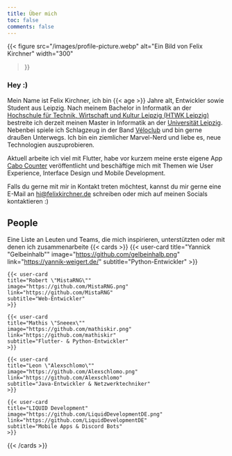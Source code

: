 ```yaml
---
title: Über mich
toc: false
comments: false
---
```


{{< figure
src="/images/profile-picture.webp"
alt="Ein Bild von Felix Kirchner"
width="300"
>}}

### Hey :)

Mein Name ist Felix Kirchner, ich bin {{< age >}} Jahre alt, Entwickler sowie Student aus Leipzig.
Nach meinem Bachelor in Informatik an der [Hochschule für Technik, Wirtschaft und Kultur Leipzig (HTWK Leipzig)](https://www.htwk-leipzig.de/)
bestreite ich derzeit meinen Master in Informatik an der [Universität Leipzig](https://uni-leipzig.de).
Nebenbei spiele ich Schlagzeug in der Band [Véloclub](https://instagram.com/veloclubband/) und bin gerne draußen Unterwegs.
Ich bin ein ziemlicher Marvel-Nerd und liebe es, neue Technologien auszuprobieren.

Aktuell arbeite ich viel mit Flutter, habe vor kurzem meine erste eigene App [Cabo Counter](projects/cabo-counter) veröffentlicht
und beschäftige mich mit Themen wie User Experience, Interface Design und Mobile Development.

Falls du gerne mit mir in Kontakt treten möchtest, kannst du mir gerne eine E-Mail an [hi@felixkirchner.de](mailto:hi@felixkirchner.de) schreiben oder mich auf meinen Socials kontaktieren :)

## People

Eine Liste an Leuten und Teams, die mich inspirieren, unterstützten oder mit denen ich zusammenarbeite
{{< cards >}}
    {{< user-card
    title="Yannick \"Gelbeinhalb\""
    image="https://github.com/gelbeinhalb.png"
    link="https://yannik-weigert.de/"
    subtitle="Python-Entwickler"
    >}}

    {{< user-card
    title="Robert \"MistaRNG\""
    image="https://github.com/MistaRNG.png"
    link="https://github.com/MistaRNG"
    subtitle="Web-Entwickler"
    >}}

    {{< user-card
    title="Mathis \"Sneeex\""
    image="https://github.com/mathiskir.png"
    link="https://github.com/mathiskir"
    subtitle="Flutter- & Python-Entwickler"
    >}}

    {{< user-card
    title="Leon \"Alexschlomo\""
    image="https://github.com/Alexschlomo.png"
    link="https://github.com/Alexschlomo"
    subtitle="Java-Entwickler & Netzwerktechniker"
    >}}

    {{< user-card
    title="LIQUID Development"
    image="https://github.com/LiquidDevelopmentDE.png"
    link="https://github.com/LiquidDevelopmentDE"
    subtitle="Mobile Apps & Discord Bots"
    >}}

{{< /cards >}}